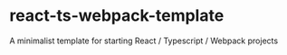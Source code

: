 # react-ts-webpack-template
A minimalist template for starting React / Typescript / Webpack projects
